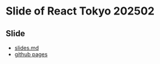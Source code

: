 # Slide of React Tokyo 202502

## Slide

- [slides.md](./slides.md)
- [github pages](https://akifumisato.github.io/slide-of-react-tokyo-202502/1)
